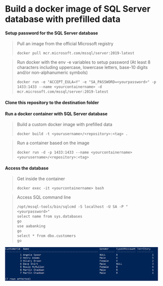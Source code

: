 # Build a docker image of SQL Server database with prefilled data

#### Setup password for the SQL Server database
> Pull an image from the official Microsoft registry 
> ```
> docker pull mcr.microsoft.com/mssql/server:2019-latest
> ```

> Run docker with the env -e variables to setup password (At least 8 characters including uppercase, lowercase letters, base-10 digits and/or non-alphanumeric symbols)
> ```
> docker run -e "ACCEPT_EULA=Y" -e "SA_PASSWORD=<yourpassword>" -p 1433:1433 --name <yourcontainername> -d mcr.microsoft.com/mssql/server:2019-latest
> ```

#### Clone this repository to the destination folder

#### Run a docker container with SQL Server database
> Build a custom docker image with prefilled data
> ```
> docker build -t <yourusername>/<repository>:<tag> .
> ```

> Run a container based on the image
> ```
> docker run -d -p 1433:1433 --name <yourcontainername> <yourusername>/<repository>:<tag>
> ```

#### Access the database
> Get inside the container
> ```
> docker exec -it <yourcontainername> bash
> ```

> Access SQL command line
> ```
> /opt/mssql-tools/bin/sqlcmd -S localhost -U SA -P "<yourpassword>"
> select name from sys.databases
> go
> use aabanking
> go
> select * from dbo.customers
> go
> ```
![aabanking database](customers.png)

